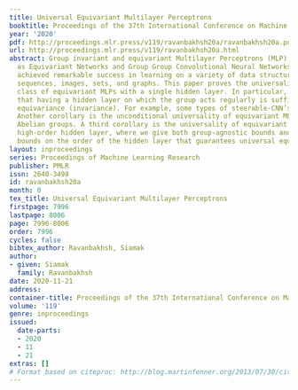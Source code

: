 ```yaml
---
title: Universal Equivariant Multilayer Perceptrons
booktitle: Proceedings of the 37th International Conference on Machine Learning
year: '2020'
pdf: http://proceedings.mlr.press/v119/ravanbakhsh20a/ravanbakhsh20a.pdf
url: http://proceedings.mlr.press/v119/ravanbakhsh20a.html
abstract: Group invariant and equivariant Multilayer Perceptrons (MLP), also known
  as Equivariant Networks and Group Group Convolutional Neural Networks (G-CNN) have
  achieved remarkable success in learning on a variety of data structures, such as
  sequences, images, sets, and graphs. This paper proves the universality of a broad
  class of equivariant MLPs with a single hidden layer. In particular, it is shown
  that having a hidden layer on which the group acts regularly is sufficient for universal
  equivariance (invariance). For example, some types of steerable-CNN’s become universal.
  Another corollary is the unconditional universality of equivariant MLPs for all
  Abelian groups. A third corollary is the universality of equivariant MLPs with a
  high-order hidden layer, where we give both group-agnostic bounds and group-specific
  bounds on the order of the hidden layer that guarantees universal equivariance.
layout: inproceedings
series: Proceedings of Machine Learning Research
publisher: PMLR
issn: 2640-3498
id: ravanbakhsh20a
month: 0
tex_title: Universal Equivariant Multilayer Perceptrons
firstpage: 7996
lastpage: 8006
page: 7996-8006
order: 7996
cycles: false
bibtex_author: Ravanbakhsh, Siamak
author:
- given: Siamak
  family: Ravanbakhsh
date: 2020-11-21
address: 
container-title: Proceedings of the 37th International Conference on Machine Learning
volume: '119'
genre: inproceedings
issued:
  date-parts:
  - 2020
  - 11
  - 21
extras: []
# Format based on citeproc: http://blog.martinfenner.org/2013/07/30/citeproc-yaml-for-bibliographies/
---
```

